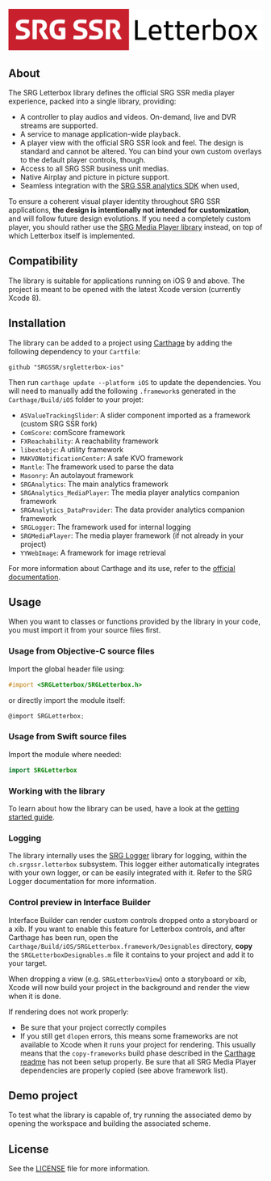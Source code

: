 ![SRG Letterbox logo](README-images/logo.png)

## About

The SRG Letterbox library defines the official SRG SSR media player experience, packed into a single library, providing:

* A controller to play audios and videos. On-demand, live and DVR streams are supported.
* A service to manage application-wide playback. 
* A player view with the official SRG SSR look and feel. The design is standard and cannot be altered. You can bind your own custom overlays to the default player controls, though.
* Access to all SRG SSR business unit medias.
* Native Airplay and picture in picture support.
* Seamless integration with the [SRG SSR analytics SDK](https://github.com/SRGSSR/srganalytics-ios) when used,

To ensure a coherent visual player identity throughout SRG SSR applications, **the design is intentionally not intended for customization**, and will follow future design evolutions. If you need a completely custom player, you should rather use the [SRG Media Player library](https://github.com/SRGSSR/SRGMediaPlayer-iOS) instead, on top of which Letterbox itself is implemented.

## Compatibility

The library is suitable for applications running on iOS 9 and above. The project is meant to be opened with the latest Xcode version (currently Xcode 8).

## Installation

The library can be added to a project using [Carthage](https://github.com/Carthage/Carthage)  by adding the following dependency to your `Cartfile`:
    
```
github "SRGSSR/srgletterbox-ios"
```

Then run `carthage update --platform iOS` to update the dependencies. You will need to manually add the following `.framework`s generated in the `Carthage/Build/iOS` folder to your projet:

  * `ASValueTrackingSlider`: A slider component imported as a framework (custom SRG SSR fork)
  * `ComScore`: comScore framework
  * `FXReachability`: A reachability framework
  * `libextobjc`: A utility framework
  * `MAKVONotificationCenter`: A safe KVO framework
  * `Mantle`:  The framework used to parse the data
  * `Masonry`: An autolayout framework
  * `SRGAnalytics`: The main analytics framework
  * `SRGAnalytics_MediaPlayer`: The media player analytics companion framework
  * `SRGAnalytics_DataProvider`: The data provider analytics companion framework
  * `SRGLogger`: The framework used for internal logging
  * `SRGMediaPlayer`: The media player framework (if not already in your project)
  * `YYWebImage`: A framework for image retrieval

For more information about Carthage and its use, refer to the [official documentation](https://github.com/Carthage/Carthage).

## Usage

When you want to classes or functions provided by the library in your code, you must import it from your source files first.

### Usage from Objective-C source files

Import the global header file using:

```objective-c
#import <SRGLetterbox/SRGLetterbox.h>
```

or directly import the module itself:

```objective-c
@import SRGLetterbox;
```

### Usage from Swift source files

Import the module where needed:

```swift
import SRGLetterbox
```

### Working with the library

To learn about how the library can be used, have a look at the [getting started guide](Documentation/Getting-started.md).

### Logging

The library internally uses the [SRG Logger](https://github.com/SRGSSR/srglogger-ios) library for logging, within the `ch.srgssr.letterbox` subsystem. This logger either automatically integrates with your own logger, or can be easily integrated with it. Refer to the SRG Logger documentation for more information.

### Control preview in Interface Builder

Interface Builder can render custom controls dropped onto a storyboard or a xib. If you want to enable this feature for Letterbox controls, and after Carthage has been run, open the `Carthage/Build/iOS/SRGLetterbox.framework/Designables` directory, **copy** the `SRGLetterboxDesignables.m` file it contains to your project and add it to your target.

When dropping a view (e.g. `SRGLetterboxView`) onto a storyboard or xib, Xcode will now build your project in the background and render the view when it is done.

If rendering does not work properly:

* Be sure that your project correctly compiles
* If you still get `dlopen` errors, this means some frameworks are not available to Xcode when it runs your project for rendering. This usually means that the `copy-frameworks` build phase described in the [Carthage readme](https://github.com/Carthage/Carthage#getting-started) has not been setup properly. Be sure that all SRG Media Player dependencies are properly copied (see above framework list).

## Demo project

To test what the library is capable of, try running the associated demo by opening the workspace and building the associated scheme.

## License

See the [LICENSE](LICENSE) file for more information.
